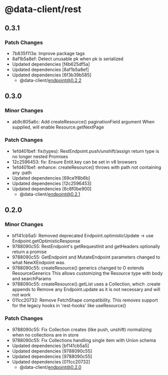 # @data-client/rest

## 0.3.1

### Patch Changes

- 7b835f113a: Improve package tags
- 8af1b5a8ef: Detect unusable pk when pk is serialized
- Updated dependencies [f4b625df5a]
- Updated dependencies [8af1b5a8ef]
- Updated dependencies [6f3b39b585]
  - @data-client/endpoint@0.2.2

## 0.3.0

### Minor Changes

- ab9c805a6c: Add createResource() paginationField argument
  When supplied, will enable Resource.getNextPage

### Patch Changes

- 1efd401bef: fix(types): RestEndpoint.push/unshift/assign return type is no longer nested Promises
- 12c2596453: fix: Ensure Entit.key can be set in v8 browsers
- 1efd401bef: enhance: createResource() throws with path not containing any :path
- Updated dependencies [69ce1f8b6b]
- Updated dependencies [12c2596453]
- Updated dependencies [6c8f0be900]
  - @data-client/endpoint@0.2.1

## 0.2.0

### Minor Changes

- bf141cb5a5: Removed deprecated Endpoint.optimisticUpdate -> use Endpoint.getOptimisticResponse
- 9788090c55: RestEndpoint's getRequestInit and getHeaders optionally return a promise
- 9788090c55: GetEndpoint and MutateEndpoint parameters changed to what NewXEndpoint was.
- 9788090c55: createResource() generics changed to O extends ResourceGenerics
  This allows customizing the Resource type with body and searchParams
- 9788090c55: createResource().getList uses a Collection, which .create appends to
  Remove any Endpoint.update as it is not necessary and will not work
- 011cc20732: Remove FetchShape compatibility.
  This removes support for the legacy hooks in 'rest-hooks' like useResource()

### Patch Changes

- 9788090c55: Fix Collection creates (like push, unshift) normalizing when no collections are in store
- 9788090c55: Fix Collections handling single item with Union schema
- Updated dependencies [bf141cb5a5]
- Updated dependencies [9788090c55]
- Updated dependencies [9788090c55]
- Updated dependencies [011cc20732]
  - @data-client/endpoint@0.2.0
